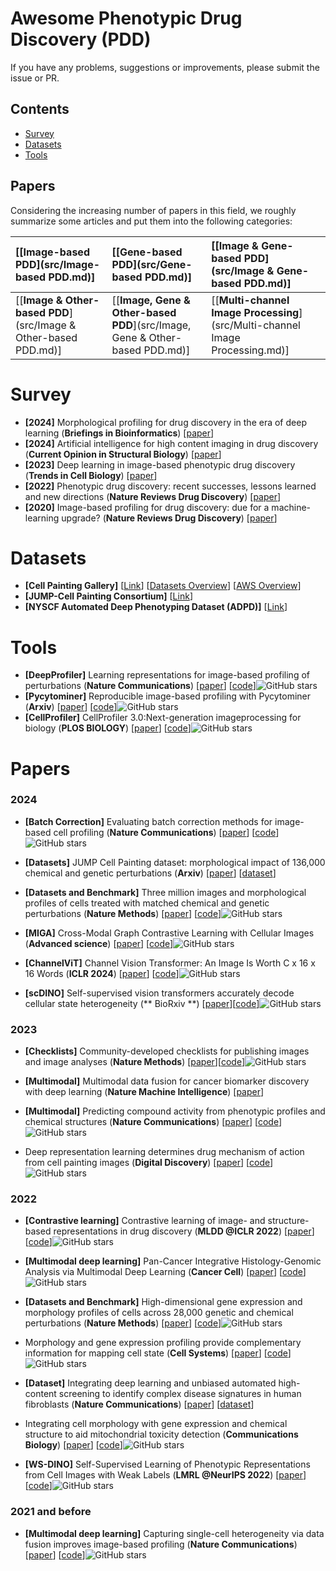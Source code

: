 # Awesome Phenotypic Drug Discovery (PDD)

If you have any problems, suggestions or improvements, please submit the issue or PR.

## Contents
* [Survey](#survey)
* [Datasets](#datasets)
* [Tools](#Tools)


## Papers

Considering the increasing number of papers in this field, we roughly summarize some articles and put them into the following categories:

| [[**Image-based PDD**](src/Image-based PDD.md)] | [[**Gene-based PDD**](src/Gene-based PDD.md)] | [[**Image & Gene-based PDD**](src/Image & Gene-based PDD.md)] |
| :---- | :---- | :---- |
| [[**Image & Other-based PDD**](src/Image & Other-based PDD.md)] | [[**Image, Gene & Other-based PDD**](src/Image, Gene & Other-based PDD.md)] | [[**Multi-channel Image Processing**](src/Multi-channel Image Processing.md)] |


# Survey
- <a name=""></a>**[2024]** Morphological profiling for drug discovery in the era of deep learning (**Briefings in Bioinformatics**) [[paper](https://academic.oup.com/bib/article/25/4/bbae284/7693952)]
- <a name=""></a>**[2024]** Artificial intelligence for high content imaging in drug discovery (**Current Opinion in Structural Biology**) [[paper](https://www.nature.com/articles/s41467-024-45999-1)]
- <a name=""></a>**[2023]** Deep learning in image-based phenotypic drug discovery (**Trends in Cell Biology**) [[paper](https://www.cell.com/trends/cell-biology/abstract/S0962-8924(22)00262-8)]
- <a name=""></a>**[2022]** Phenotypic drug discovery: recent successes, lessons learned and new directions (**Nature Reviews Drug Discovery**) [[paper](https://www.nature.com/articles/s41573-022-00472-w)]
- <a name=""></a>**[2020]** Image-based profiling for drug discovery: due for a machine-learning upgrade? (**Nature Reviews Drug Discovery**) [[paper](https://www.nature.com/articles/s41573-020-00117-w)]


# Datasets
- <a name=""></a>**[Cell Painting Gallery]** [[Link](https://registry.opendata.aws/cellpainting-gallery/)]  [[Datasets Overview](https://github.com/broadinstitute/cellpainting-gallery/blob/main/README.md)]  [[AWS Overview](https://cellpainting-gallery.s3.amazonaws.com/index.html)]
- <a name=""></a>**[JUMP-Cell Painting Consortium]** [[Link](https://jump-cellpainting.broadinstitute.org/)]
- <a name=""></a>**[NYSCF Automated Deep Phenotyping Dataset (ADPD)]** [[Link](https://nyscf.org/open-source/nyscf-adpd/)]


# Tools
- <a name=""></a>**[DeepProfiler]** Learning representations for image-based profiling of perturbations (**Nature Communications**) [[paper](https://www.nature.com/articles/s41467-024-45999-1)] [[code](https://github.com/cytomining/DeepProfiler)]![GitHub stars](https://img.shields.io/github/stars/cytomining/DeepProfiler.svg?logo=github&label=Stars)
- <a name=""></a> **[Pycytominer]** Reproducible image-based profiling with Pycytominer (**Arxiv**) [[paper](https://arxiv.org/abs/2311.13417)] [[code](https://github.com/cytomining/pycytominer)]![GitHub stars](https://img.shields.io/github/stars/cytomining/pycytominer.svg?logo=github&label=Stars)
- <a name=""></a> **[CellProfiler]** CellProfiler 3.0:Next-generation imageprocessing for biology (**PLOS BIOLOGY**) [[paper](https://journals.plos.org/plosbiology/article?id=10.1371/journal.pbio.2005970)] [[code](https://github.com/CellProfiler)]![GitHub stars](https://img.shields.io/github/stars/CellProfiler/CellProfiler.svg?logo=github&label=Stars)


# Papers

### 2024

- <a name=""></a>**[Batch Correction]** Evaluating batch correction methods for image-based cell profiling (**Nature Communications**) [[paper](https://www.nature.com/articles/s41467-024-50613-5)] [[code](https://github.com/carpenter-singh-lab/2023_Arevalo_BatchCorrection)]![GitHub stars](https://img.shields.io/github/stars/carpenter-singh-lab/2023_Arevalo_BatchCorrection.svg?logo=github&label=Stars)

- <a name=""></a>**[Datasets]** JUMP Cell Painting dataset: morphological impact of 136,000 chemical and genetic perturbations (**Arxiv**) [[paper](https://www.biorxiv.org/content/10.1101/2023.03.23.534023v2)] [[dataset](https://registry.opendata.aws/cellpainting-gallery/)]

- <a name=""></a>**[Datasets and Benchmark]** Three million images and morphological profiles of cells treated with matched chemical and genetic perturbations (**Nature Methods**) [[paper](https://www.nature.com/articles/s41592-024-02241-6)] [[code](https://github.com/jump-cellpainting/2024_Chandrasekaran_NatureMethods/tree/main)]![GitHub stars](https://img.shields.io/github/stars/jump-cellpainting/2024_Chandrasekaran_NatureMethods.svg?logo=github&label=Stars)

- <a name=""></a>**[MIGA]** Cross-Modal Graph Contrastive Learning with Cellular Images (**Advanced science**) [[paper](https://onlinelibrary.wiley.com/doi/full/10.1002/advs.202404845)] [[code](https://github.com/prokia/MIGA)]![GitHub stars](https://img.shields.io/github/stars/prokia/MIGA.svg?logo=github&label=Stars)
  
- <a name=""></a>**[ChannelViT]** Channel Vision Transformer: An Image Is Worth C x 16 x 16 Words (**ICLR 2024**) [[paper](https://arxiv.org/abs/2309.16108)] [[code](https://github.com/insitro/ChannelViT)]![GitHub stars](https://img.shields.io/github/stars/insitro/ChannelViT.svg?logo=github&label=Stars)

- <a name=""></a>**[scDINO]** Self-supervised vision transformers accurately decode cellular state heterogeneity (** BioRxiv **) [[paper](https://www.biorxiv.org/content/10.1101/2023.01.16.524226v1)][[code](https://github.com/JacobHanimann/scDINO)]![GitHub stars](https://img.shields.io/github/stars/JacobHanimann/scDINO.svg?logo=github&label=Stars)


### 2023

- <a name=""></a>**[Checklists]** Community-developed checklists for publishing images and image analyses (**Nature Methods**) [[paper](https://www.nature.com/articles/s41592-023-01987-9)][[code](https://github.com/QUAREP-LiMi/WG12_checklists_for_image_publishing)]![GitHub stars](https://img.shields.io/github/stars/QUAREP-LiMi/WG12_checklists_for_image_publishing.svg?logo=github&label=Stars)

- <a name=""></a>**[Multimodal]** Multimodal data fusion for cancer biomarker discovery with deep learning (**Nature Machine Intelligence**) [[paper](https://www.nature.com/articles/s42256-023-00633-5)]

- <a name=""></a>**[Multimodal]** Predicting compound activity from phenotypic profiles and chemical structures (**Nature Communications**) [[paper](https://www.nature.com/articles/s41467-023-37570-1)] [[code](https://github.com/CaicedoLab/2023_Moshkov_NatComm)]![GitHub stars](https://img.shields.io/github/stars/CaicedoLab/2023_Moshkov_NatComm.svg?logo=github&label=Stars)

- <a name=""></a> Deep representation learning determines drug mechanism of action from cell painting images (**Digital Discovery**) [[paper](https://pubs.rsc.org/en/content/articlelanding/2023/dd/d3dd00060e)] [[code](https://github.com/pfizer-opensource/moa-profiler)]![GitHub stars](https://img.shields.io/github/stars/pfizer-opensource/moa-profiler.svg?logo=github&label=Stars)




### 2022

- <a name=""></a> **[Contrastive learning]** Contrastive learning of image- and structure-based representations in drug discovery (**MLDD @ICLR 2022**) [[paper](https://openreview.net/pdf?id=OdXKRtg1OG)] [[code](https://github.com/ml-jku/cloome)]![GitHub stars](https://img.shields.io/github/stars/ml-jku/cloome.svg?logo=github&label=Stars)

- <a name=""></a> **[Multimodal deep learning]** Pan-Cancer Integrative Histology-Genomic Analysis via Multimodal Deep Learning (**Cancer Cell**) [[paper](https://www.cell.com/cancer-cell/fulltext/S1535-6108(22)00317-8)] [[code](https://github.com/mahmoodlab/PORPOISE)]![GitHub stars](https://img.shields.io/github/stars/mahmoodlab/PORPOISE.svg?logo=github&label=Stars)

- <a name=""></a> **[Datasets and Benchmark]** High-dimensional gene expression and morphology profiles of cells across 28,000 genetic and chemical perturbations (**Nature Methods**) [[paper](https://www.nature.com/articles/s41592-022-01667-0)] [[code](https://github.com/carpenter-singh-lab/2022_Haghighi_NatureMethods)]![GitHub stars](https://img.shields.io/github/stars/carpenter-singh-lab/2022_Haghighi_NatureMethods.svg?logo=github&label=Stars)

- <a name=""></a> Morphology and gene expression profiling provide complementary information for mapping cell state (**Cell Systems**) [[paper](https://www.sciencedirect.com/science/article/pii/S2405471222004021)] [[code](https://github.com/broadinstitute/lincs-profiling-complementarity/tree/master)]![GitHub stars](https://img.shields.io/github/stars/broadinstitute/lincs-profiling-complementarity.svg?logo=github&label=Stars)

- <a name=""></a> **[Dataset]** Integrating deep learning and unbiased automated high-content screening to identify complex disease signatures in human fibroblasts (**Nature Communications**) [[paper](https://www.nature.com/articles/s41467-022-28423-4)] [[dataset](https://nyscf.org/open-source/nyscf-adpd/)]

- <a name=""></a> Integrating cell morphology with gene expression and chemical structure to aid mitochondrial toxicity detection (**Communications Biology**) [[paper](https://www.nature.com/articles/s42003-022-03763-5)] [[code](https://github.com/srijitseal/Using-Cell-Morphology-Gene-Expression-Features-and-Structural-Fingerprints-to-Aid-Detection-of-Mito/)]![GitHub stars](https://img.shields.io/github/stars/srijitseal/Using-Cell-Morphology-Gene-Expression-Features-and-Structural-Fingerprints-to-Aid-Detection-of-Mito.svg?logo=github&label=Stars)

- <a name=""></a> **[WS-DINO]** Self-Supervised Learning of Phenotypic Representations from Cell Images with Weak Labels (**LMRL @NeurIPS 2022**) [[paper](https://arxiv.org/abs/2209.07819)] [[code](https://github.com/crosszamirski/WS-DINO/)]![GitHub stars](https://img.shields.io/github/stars/crosszamirski/WS-DINO.svg?logo=github&label=Stars)



### 2021 and before

- <a name=""></a> **[Multimodal deep learning]** Capturing single-cell heterogeneity via data fusion improves image-based profiling (**Nature Communications**) [[paper](https://www.nature.com/articles/s41467-019-10154-8)] [[code](https://github.com/carpenterlab/2018_Rohban_NatComm)]![GitHub stars](https://img.shields.io/github/stars/carpenterlab/2018_Rohban_NatComm.svg?logo=github&label=Stars)




<!-- 
## Image2Gene: Awesome Gene Expression Prediction Methods based Histology Images

- <a name="HGGEP"></a>**[HGGEP]** Gene Expression Prediction from Histology Images via Hypergraph Neural Networks (**Arxiv**) [[paper](https://github.com/QSong-github/HGGEP)] [[code](https://github.com/QSong-github/HGGEP)]![GitHub stars](https://img.shields.io/github/stars/QSong-github/HGGEP.svg?logo=github&label=Stars)

- <a name="iStar"></a>**[iStar]** Inferring super-resolution tissue architecture by integrating spatial transcriptomics with histology (**Cell Reports Medicine**) [[paper](https://www.nature.com/articles/s41587-023-02019-9)] [[code](https://github.com/daviddaiweizhang/istar)]![GitHub stars](https://img.shields.io/github/stars/daviddaiweizhang/istar.svg?logo=github&label=Stars)

- <a name="IGI-DL"></a>**[IGI-DL]** Harnessing TME depicted by histological images to improve cancer prognosis through a deep learning system (**Nature Biotechnology**) [[paper](https://pubmed.ncbi.nlm.nih.gov/38697103/)] [[code](https://github.com/ruitian-olivia/IGI-DL)]![GitHub stars](https://img.shields.io/github/stars/ruitian-olivia/IGI-DL.svg?logo=github&label=Stars)

- <a name="BLEEP"></a>**[BLEEP]** Spatially Resolved Gene Expression Prediction from H&E Histology Images via Bi-modal Contrastive Learning (**NIPS 2023**) [[paper]([https://arxiv.org/pdf/2306.01859.pdf](https://academic.oup.com/nar/article/50/22/e131/6761985?login=false))] [[code](https://github.com/bowang-lab/BLEEP)]![GitHub stars](https://img.shields.io/github/stars/bowang-lab/BLEEP.svg?logo=github&label=Stars)

- <a name="DeepPT"></a>**[DeepPT]** Prediction of cancer treatment response from histopathology images through imputed transcriptomics (**Journal of Clinical Oncology**) [[paper](https://ascopubs.org/doi/10.1200/JCO.2023.41.16_suppl.1551)] [[code](https://github.com/PangeaResearch/enlight-deeppt-data)]![GitHub stars](https://img.shields.io/github/stars/PangeaResearch/enlight-deeppt-data.svg?logo=github&label=Stars)

- <a name="SEPAL"></a>**[SEPAL]** SEPAL: Spatial Gene Expression Prediction from Local Graphs (**ICCV 2023**) [[paper](https://openaccess.thecvf.com/content/ICCV2023W/CVAMD/html/Mejia_SEPAL_Spatial_Gene_Expression_Prediction_from_Local_Graphs_ICCVW_2023_paper.html)] [[code](https://github.com/BCV-Uniandes/SEPAL)]![GitHub stars](https://img.shields.io/github/stars/BCV-Uniandes/SEPAL.svg?logo=github&label=Stars)

- <a name="Hist2ST"></a>**[Hist2ST]** Spatial transcriptomics prediction from histology jointly through Transformer and graph neural networks (**Briefings in Bioinformatics**) [[paper](https://academic.oup.com/bib/article-abstract/23/5/bbac297/6645485?redirectedFrom=fulltext&login=false)] [[code](https://github.com/biomed-AI/Hist2ST)]![GitHub stars](https://img.shields.io/github/stars/biomed-AI/Hist2ST.svg?logo=github&label=Stars)

- <a name="HisToGene"></a>**[HisToGene]** Leveraging information in spatial transcriptomics to predict super-resolution gene expression from histology images in tumors (**Biorxiv**) [[paper](https://www.biorxiv.org/content/10.1101/2021.11.28.470212v1.full.pdf)] [[code](https://github.com/maxpmx/HisToGene)]![GitHub stars](https://img.shields.io/github/stars/maxpmx/HisToGene.svg?logo=github&label=Stars)

- <a name="ST-Net"></a>**[ST-Net]** Integrating spatial gene expression and breast tumour morphology via deep learning (**Nature biomedical engineering**) [[paper](https://www.nature.com/articles/s41551-020-0578-x)] [[code](https://github.com/bryanhe/ST-Net)]![GitHub stars](https://img.shields.io/github/stars/bryanhe/ST-Net.svg?logo=github&label=Stars)


### Image2Gene: Datasets

 -  human HER2-positive breast tumor ST data https://github.com/almaan/her2st/.
 -  human cutaneous squamous cell carcinoma 10x Visium data (GSE144240).-->
